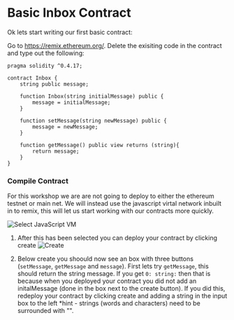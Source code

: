 # Basic Inbox Contract


Ok lets start writing our first basic contract:

Go to https://remix.ethereum.org/. Delete the exisiting code in the contract and type out the following:

```
pragma solidity ^0.4.17;

contract Inbox {
    string public message;
    
    function Inbox(string initialMessage) public {
        message = initialMessage;
    }
    
    function setMessage(string newMessage) public {
        message = newMessage;
    }
    
    function getMessage() public view returns (string){
        return message;
    }
}

````

### Compile Contract
For this workshop we are are not going to deploy to either the ethereum testnet or main net. We will instead use the javascript virtal network inbuilt in to remix, this will let us start working with our contracts more quickly.

![Select JavaScript VM](https://github.com/RachBLondon/smart-contracts-quick-intro/blob/master/images/javascript-vm.png?raw=true)

1. After this has been selected you can deploy your contract by clicking create ![Create](https://github.com/RachBLondon/smart-contracts-quick-intro/blob/master/images/create.png?raw=true) 

2. Below create you shoould now see an box with three buttons (`setMessage`, `getMessage` and `message`). First lets try `getMessage`, this should return the string message. If you get `0: string:` then that is because when you deployed your contract you did not add an initalMessage (done in the box next to the create button). If you did this, redeploy your contract by clicking create and adding a string in the input box to the left *hint - strings (words and characters) need to be surrounded with "".





